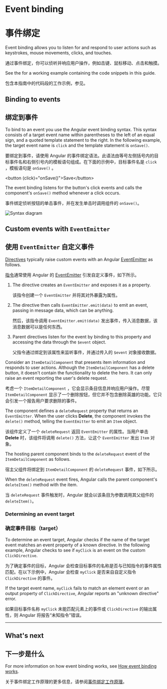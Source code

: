 # Event binding

# 事件绑定

Event binding allows you to listen for and respond to user actions such as keystrokes, mouse movements, clicks, and touches.

通过事件绑定，你可以侦听并响应用户操作，例如击键、鼠标移动、点击和触摸。

<div class="alert is-helpful">

See the <live-example></live-example> for a working example containing the code snippets in this guide.

包含本指南中的代码段的工作示例，参见<live-example></live-example>。

</div>

## Binding to events

## 绑定到事件

To bind to an event you use the Angular event binding syntax.
This syntax consists of a target event name within parentheses to the left of an equal sign, and a quoted template statement to the right.
In the following example, the target event name is `click` and the template statement is `onSave()`.

要绑定到事件，请使用 Angular 的事件绑定语法。此语法由等号左侧括号内的目标事件名和右侧引号内的模板语句组成。在下面的示例中，目标事件名是 `click` ，模板语句是 `onSave()` 。

<code-example language="html" header="Event binding syntax">
&lt;button (click)="onSave()"&gt;Save&lt;/button&gt;
</code-example>

The event binding listens for the button's click events and calls the component's `onSave()` method whenever a click occurs.

事件绑定侦听按钮的单击事件，并在发生单击时调用组件的 `onSave()`。

<div class="lightbox">
  <img src='generated/images/guide/template-syntax/syntax-diagram.svg' alt="Syntax diagram">
</div>

## Custom events with `EventEmitter`

## 使用 `EventEmitter` 自定义事件

[Directives](guide/built-in-directives) typically raise custom events with an Angular [EventEmitter](api/core/EventEmitter) as follows.

[指令](guide/built-in-directives)通常使用 Angular 的 [EventEmitter](api/core/EventEmitter) 引发自定义事件，如下所示。

1. The directive creates an `EventEmitter` and exposes it as a property.

   该指令创建一个 `EventEmitter` 并将其对外暴露为属性。

1. The directive then calls `EventEmitter.emit(data)` to emit an event, passing in message data, which can be anything.

   然后，该指令调用 `EventEmitter.emit(data)` 发出事件，传入消息数据，该消息数据可以是任何东西。

1. Parent directives listen for the event by binding to this property and accessing the data through the `$event` object.

   父指令通过绑定到该属性来监听事件，并通过传入的 `$event` 对象接收数据。

Consider an `ItemDetailComponent` that presents item information and responds to user actions.
Although the `ItemDetailComponent` has a delete button, it doesn't contain the functionality to delete the hero.
It can only raise an event reporting the user's delete request.

考虑一个 `ItemDetailComponent` ，它会显示条目信息并响应用户操作。尽管 `ItemDetailComponent` 显示了一个删除按钮，但它并不包含删除英雄的功能。它只会引发一个报告用户要求删除的事件。

<code-example path="event-binding/src/app/item-detail/item-detail.component.html" header="src/app/item-detail/item-detail.component.html (template)" region="line-through"></code-example>

The component defines a `deleteRequest` property that returns an `EventEmitter`.
When the user clicks **Delete**, the component invokes the `delete()` method, telling the `EventEmitter` to emit an `Item` object.

该组件定义了一个 `deleteRequest` 返回 `EventEmitter` 的属性。当用户单击 **Delete** 时，该组件将调用 `delete()` 方法，让这个 `EventEmitter` 发出 `Item` 对象。

<code-example path="event-binding/src/app/item-detail/item-detail.component.ts" header="src/app/item-detail/item-detail.component.ts (deleteRequest)" region="deleteRequest"></code-example>

The hosting parent component binds to the `deleteRequest` event of the `ItemDetailComponent` as follows.

宿主父组件将绑定到 `ItemDetailComponent` 的 `deleteRequest` 事件，如下所示。

<code-example path="event-binding/src/app/app.component.html" header="src/app/app.component.html (event-binding-to-component)" region="event-binding-to-component"></code-example>

When the `deleteRequest` event fires, Angular calls the parent component's `deleteItem()` method with the item.

当 `deleteRequest` 事件触发时，Angular 就会以该条目为参数调用其父组件的 `deleteItem()`。

### Determining an event target

### 确定事件目标（target）

To determine an event target, Angular checks if the name of the target event matches an event property of a known directive.
In the following example, Angular checks to see if `myClick` is an event on the custom `ClickDirective`.

为了确定事件的目标，Angular 会检查目标事件的名称是否与已知指令的事件属性匹配。在以下示例中，Angular 会检查 `myClick` 是否来自自定义指令 `ClickDirective` 的事件。

<code-example path="event-binding/src/app/app.component.html" region="custom-directive" header="src/app/app.component.html"></code-example>

If the target event name, `myClick` fails to match an element event or an output property of `ClickDirective`, Angular reports an "unknown directive" error.

如果目标事件名称 `myClick` 未能匹配元素上的事件或 `ClickDirective` 的输出属性，则 Angular 将报告“未知指令”错误。

<hr />

## What's next

## 下一步是什么

For more information on how event binding works, see [How event binding works](guide/event-binding-concepts).

关于事件绑定工作原理的更多信息，请参阅[事件绑定工作原理](guide/event-binding-concepts)。
